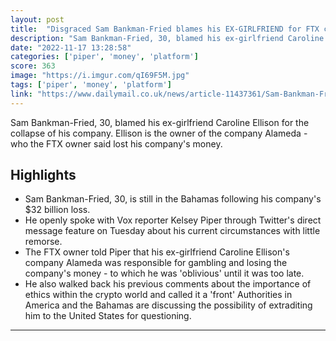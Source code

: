 ```yaml
---
layout: post
title:  "Disgraced Sam Bankman-Fried blames his EX-GIRLFRIEND for FTX collapse and loss of $32BN - as he admits he lied about being moral and calls ethics a 'dumb game we woke Westerners play'"
description: "Sam Bankman-Fried, 30, blamed his ex-girlfriend Caroline Ellison for the collapse of his company. Ellison is the owner of the company Alameda - who the FTX owner said lost his company's money."
date: "2022-11-17 13:28:58"
categories: ['piper', 'money', 'platform']
score: 363
image: "https://i.imgur.com/qI69F5M.jpg"
tags: ['piper', 'money', 'platform']
link: "https://www.dailymail.co.uk/news/article-11437361/Sam-Bankman-Fried-admits-lied-ethical.html"
---
```


Sam Bankman-Fried, 30, blamed his ex-girlfriend Caroline Ellison for the collapse of his company. Ellison is the owner of the company Alameda - who the FTX owner said lost his company's money.

## Highlights

- Sam Bankman-Fried, 30, is still in the Bahamas following his company's $32 billion loss.
- He openly spoke with Vox reporter Kelsey Piper through Twitter's direct message feature on Tuesday about his current circumstances with little remorse.
- The FTX owner told Piper that his ex-girlfriend Caroline Ellison's company Alameda was responsible for gambling and losing the company's money - to which he was 'oblivious' until it was too late.
- He also walked back his previous comments about the importance of ethics within the crypto world and called it a 'front' Authorities in America and the Bahamas are discussing the possibility of extraditing him to the United States for questioning.

---
